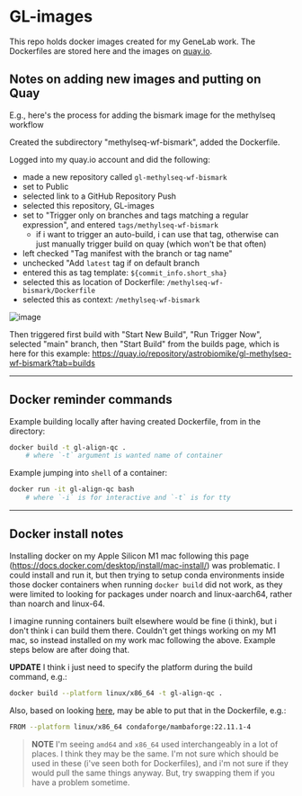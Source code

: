 # GL-images

This repo holds docker images created for my GeneLab work. The Dockerfiles are stored here and the images on [quay.io](https://quay.io/user/astrobiomike/).


## Notes on adding new images and putting on Quay

E.g., here's the process for adding the bismark image for the methylseq workflow

Created the subdirectory "methylseq-wf-bismark", added the Dockerfile.

Logged into my quay.io account and did the following:

- made a new repository called `gl-methylseq-wf-bismark`
- set to Public
- selected link to a GitHub Repository Push
- selected this repository, GL-images
- set to "Trigger only on branches and tags matching a regular expression", and entered `tags/methylseq-wf-bismark`
    - if i want to trigger an auto-build, i can use that tag, otherwise can just manually trigger build on quay (which won't be that often)
- left checked "Tag manifest with the branch or tag name"
- unchecked "Add `latest` tag if on default branch
- entered this as tag template: `${commit_info.short_sha}`
- selected this as location of Dockerfile: `/methylseq-wf-bismark/Dockerfile`
- selected this as context: `/methylseq-wf-bismark`


![image](https://user-images.githubusercontent.com/13923308/225208945-667ed751-b95a-4245-a36c-d2ce40bbbd9c.png)


Then triggered first build with "Start New Build", "Run Trigger Now", selected "main" branch, then "Start Build" from the builds page, which is here for this example: https://quay.io/repository/astrobiomike/gl-methylseq-wf-bismark?tab=builds


---

## Docker reminder commands
Example building locally after having created Dockerfile, from in the directory:

```bash
docker build -t gl-align-qc .
    # where `-t` argument is wanted name of container
```

Example jumping into `shell` of a container:

```bash
docker run -it gl-align-qc bash
    # where `-i` is for interactive and `-t` is for tty
```

---

## Docker install notes
Installing docker on my Apple Silicon M1 mac following this page (https://docs.docker.com/desktop/install/mac-install/) was problematic. I could install and run it, but then trying to setup conda environments inside those docker containers when running `docker build` did not work, as they were limited to looking for packages under noarch and linux-aarch64, rather than noarch and linux-64. 

I imagine running containers built elsewhere would be fine (i think), but i don't think i can build them there. Couldn't get things working on my M1 mac, so instead installed on my work mac following the above. Example steps below are after doing that. 

**UPDATE**
I think i just need to specify the platform during the build command, e.g.:

```bash
docker build --platform linux/x86_64 -t gl-align-qc . 
```

Also, based on looking [here](https://docs.docker.com/engine/reference/builder/#from), may be able to put that in the Dockerfile, e.g.:

```bash
FROM --platform linux/x86_64 condaforge/mambaforge:22.11.1-4
```

> **NOTE**
> I'm seeing `amd64` and `x86_64` used interchangeably in a lot of places. I think they may be the same. I'm not sure which should be used in these (i've seen both for Dockerfiles), and i'm not sure if they would pull the same things anyway. But, try swapping them if you have a problem sometime.

